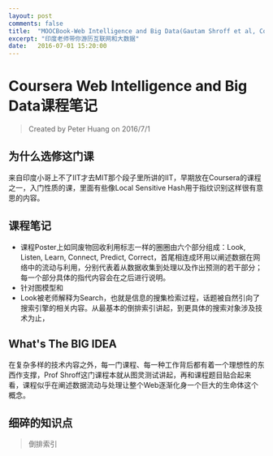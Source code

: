 ```yaml
---
layout: post
comments: false
title:  "MOOCBook-Web Intelligence and Big Data(Gautam Shroff et al, Coursera)"
excerpt: "印度老师带你游历互联网和大数据"
date:   2016-07-01 15:20:00
---
```


# Coursera Web Intelligence and Big Data课程笔记
> Created by Peter Huang on 2016/7/1

## 为什么选修这门课 
来自印度小哥上不了IIT才去MIT那个段子里所讲的IIT，早期放在Coursera的课程之一，入门性质的课，里面有些像Local Sensitive Hash用于指纹识别这样很有意思的内容。

## 课程笔记
+ 课程Poster上如同废物回收利用标志一样的圈圈由六个部分组成：Look, Listen, Learn, Connect, Predict, Correct，首尾相连成环用以阐述数据在网络中的流动与利用，分别代表着从数据收集到处理以及作出预测的若干部分；每一个部分具体的指代内容会在之后进行说明。
+ 针对图模型和
+ Look被老师解释为Search，也就是信息的搜集检索过程，话题被自然引向了搜索引擎的相关内容。从最基本的倒排索引讲起，到更具体的搜索对象涉及技术为止，

## What's The BIG IDEA
在复杂多样的技术内容之外，每一门课程、每一种工作背后都有着一个理想性的东西作支撑，Prof Shroff这门课程本就从图灵测试讲起，再和课程题目贴合起来看，课程似乎在阐述数据流动与处理让整个Web逐渐化身一个巨大的生命体这个概念。

## 细碎的知识点

> 倒排索引